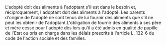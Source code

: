 L'adopté doit des aliments à l'adoptant s'il est dans le besoin et, réciproquement, l'adoptant doit des aliments à l'adopté. Les parents d'origine de l'adopté ne sont tenus de lui fournir des aliments que s'il ne peut les obtenir de l'adoptant.L'obligation de fournir des aliments à ses père et mère cesse pour l'adopté dès lors qu'il a été admis en qualité de pupille de l'Etat ou pris en charge dans les délais prescrits à l'article L. 132-6 du code de l'action sociale et des familles.
